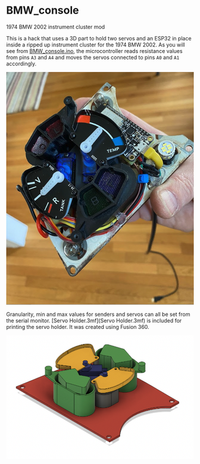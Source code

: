 # BMW_console
1974 BMW 2002 instrument cluster mod

This is a hack that uses a 3D part to hold two servos and an ESP32 in place inside a ripped up instrument cluster for the 1974 BMW 2002. As you will see from  [BMW_console.ino](BMW_console.ino), the microcontroller reads resistance values from pins `A3` and `A4` and moves the servos connected to pins `A0` and `A1` accordingly.
   
![ic_photo.png](ic_photo.png)

Granularity, min and max values for senders and servos can all be set from the serial monitor.  [Servo Holder.3mf](Servo Holder.3mf) is included for printing the servo holder.  It was created using Fusion 360.

 ![ic_render.png](ic_render.png)
